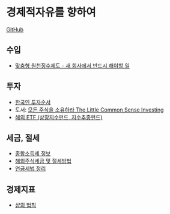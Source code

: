 
# 경제적자유를 향하여

[GitHub](https://github.com/somidad/financial-freedom-kr)

## 수입

- [맞춤형 원천징수제도 - 새 회사에서 반드시 해야할 일](./%EB%A7%9E%EC%B6%A4%ED%98%95%20%EC%9B%90%EC%B2%9C%EC%A7%95%EC%88%98%EC%A0%9C%EB%8F%84.md)

## 투자

- [한국인 투자순서](./%ED%95%9C%EA%B5%AD%EC%9D%B8%20%ED%88%AC%EC%9E%90%EC%88%9C%EC%84%9C.md)
- 도서: [모든 주식을 소유하라 The Little Common Sense Investing](./Books/%EB%AA%A8%EB%93%A0%20%EC%A3%BC%EC%8B%9D%EC%9D%84%20%EC%86%8C%EC%9C%A0%ED%95%98%EB%9D%BC%20The%20Little%20Common%20Sense%20Investing.md)
- [해외 ETF (상장지수펀드, 지수추종펀드)](./%ED%95%B4%EC%99%B8%20ETF%20(%EC%83%81%EC%9E%A5%EC%A7%80%EC%88%98%ED%8E%80%EB%93%9C,%20%EC%A7%80%EC%88%98%EC%B6%94%EC%A2%85%ED%8E%80%EB%93%9C).md)

## 세금, 절세

- [종합소득세 정보](./%EC%A2%85%ED%95%A9%EC%86%8C%EB%93%9D%EC%84%B8%20%EC%A0%95%EB%B3%B4.md)
- [해외주식세금 및 절세방법](./%ED%95%B4%EC%99%B8%EC%A3%BC%EC%8B%9D%EC%84%B8%EA%B8%88%20%EB%B0%8F%20%EC%A0%88%EC%84%B8%EB%B0%A9%EB%B2%95.md)
- [연금세법 정리](./%EC%97%B0%EA%B8%88%EC%84%B8%EB%B2%95%20%EC%A0%95%EB%A6%AC.md)

## 경제지표

- [샴의 법칙](./%EC%83%B4%EC%9D%98%20%EB%B2%95%EC%B9%99.md)